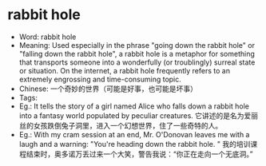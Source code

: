 # rabbit hole

- Word: rabbit hole
- Meaning: Used especially in the phrase "going down the rabbit hole" or "falling down the rabbit hole", a rabbit hole is a metaphor for something that transports someone into a wonderfully (or troublingly) surreal state or situation. On the internet, a rabbit hole frequently refers to an extremely engrossing and time-consuming topic.
- Chinese: 一个奇妙的世界（可能是好事，也可能是坏事）
- Tags: 
- Eg.: It tells the story of a girl named Alice who falls down a rabbit hole into a fantasy world populated by peculiar creatures. 它讲述的是名为爱丽丝的女孩跌倒兔子洞里，进入一个幻想世界，住了一些奇特的人。
- Eg.: With my cram session at an end, Mr. O'Donovan leaves me with a laugh and a warning: "You're heading down the rabbit hole. " 我的培训课程结束时，奥多诺万丢过来一个大笑，警告我说：“你正在走向一个无底洞。”
